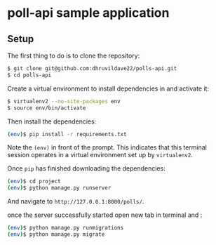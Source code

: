 # poll-api sample application

## Setup

The first thing to do is to clone the repository:

```sh
$ git clone git@github.com:dhruvildave22/polls-api.git
$ cd polls-api
```

Create a virtual environment to install dependencies in and activate it:

```sh
$ virtualenv2 --no-site-packages env
$ source env/bin/activate
```

Then install the dependencies:

```sh
(env)$ pip install -r requirements.txt
```
Note the `(env)` in front of the prompt. This indicates that this terminal
session operates in a virtual environment set up by `virtualenv2`.

Once `pip` has finished downloading the dependencies:
```sh
(env)$ cd project
(env)$ python manage.py runserver
```
And navigate to `http://127.0.0.1:8000/polls/`.

once the server successfully started open new tab in terminal and :
```sh
(env)$ python manage.py runmigrations
(env)$ python manage.py migrate
```
